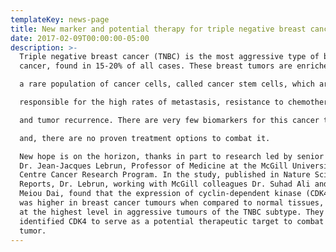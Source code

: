 ```yaml
---
templateKey: news-page
title: New marker and potential therapy for triple negative breast cancer
date: 2017-02-09T00:00:00-05:00
description: >-
  Triple negative breast cancer (TNBC) is the most aggressive type of breast
  cancer, found in 15-20% of all cases. These breast tumors are enriched in

  a rare population of cancer cells, called cancer stem cells, which are

  responsible for the high rates of metastasis, resistance to chemotherapy

  and tumor recurrence. There are very few biomarkers for this cancer type

  and, there are no proven treatment options to combat it.

  New hope is on the horizon, thanks in part to research led by senior author
  Dr. Jean-Jacques Lebrun, Professor of Medicine at the McGill University Health
  Centre Cancer Research Program. In the study, published in Nature Scientific
  Reports, Dr. Lebrun, working with McGill colleagues Dr. Suhad Ali and Dr.
  Meiou Dai, found that the expression of cyclin-dependent kinase (CDK4)  gene
  was higher in breast cancer tumours when compared to normal tissues, and was
  at the highest level in aggressive tumours of the TNBC subtype. They also
  identified CDK4 to serve as a potential therapeutic target to combat TNBC
  tumor.
---
```


